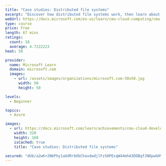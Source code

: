 ```yaml
---
title: "Case studies: Distributed file systems"
excerpt: "Discover how distributed file systems work, then learn about Hadoop and Ceph."
webUrl: https://docs.microsoft.com/en-us/learn/cmu-cloud-computing/cmu-case-study-distributed-file-systems/
type: course
price: Free
length: 67 mins
ratings:
  count: 18
  average: 4.7222223
heat: 50

provider:
  name: Microsoft Learn
  domain: microsoft.com
  images:
    - url: /assets/images/organizations/microsoft.com-50x50.jpg
      width: 50
      height: 50

levels:
  - Beginner

topics:
  - Azure

images:
  - url: https://docs.microsoft.com/learn/achievements/cmu-cloud-developer/case-studies-distributed-file-systems-social.png
    width: 320
    height: 160
    isCached: true
    title: "Case studies: Distributed file systems"

secured: "dUb/a2wK+2N6Phy1aUdRrbObChavdwdjlFzSHPEsqW44mhA3DOBqfJNOpwGHVQonRHlZcjNhQ8A7YUreBVhT05T+7HS3vTzeR6+q4lYrgC0fcIxcSCJbkfuv1Wp/Rl9ZIzARYrdScl8Ebfnrr4ADULVN5tKOTgVlFCpVDTUp4Cq9W2AES0ftL3kEmbFxQy+tvbbETncJfYXCNFcdoLen2tpLJB6thc8N0n7m1m1Xa2ybc+8+ewvXLnjHambYRqUi/Y77Cp/lSPiB+UO01nbNq26tD7M868Cf5rDCnt5aotpml+BRr3+W/ue6fOWAZmM0RM3orMYNxYCSbO/Y8kdBMNPFMIxsr7ZcSfxr/uMq+hrbCz9XySp0lez3CCrvEaGtVmuZFKdgl4RAVwo/BQFBvg==;THbaTnLshkjnUdLwvsQHfQ=="
---
```


